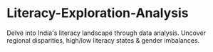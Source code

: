 # Literacy-Exploration-Analysis
Delve into India's literacy landscape through data analysis. Uncover regional disparities, high/low literacy states &amp; gender imbalances.
